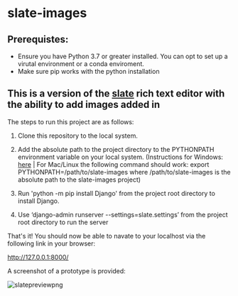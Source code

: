 # slate-images

## Prerequistes:

*  Ensure you have Python 3.7 or greater installed. You can opt to set up a virutal environment or a conda enviroment.
*  Make sure pip works with the python installation 

## This is a version of the [slate](https://github.com/ianstormtaylor/slate) rich text editor with the ability to add images added in

The steps to run this project are as follows:

1. Clone this repository to the local system.

2. Add the absolute path to the project directory to the PYTHONPATH environment variable on your local system. 
(Instructions for Windows: [here](https://stackoverflow.com/questions/3701646/how-to-add-to-the-pythonpath-in-windows-so-it-finds-my-modules-packages) | For Mac/Linux the following command should work: export PYTHONPATH=/path/to/slate-images where /path/to/slate-images is the absolute path to the slate-images project)

4. Run 'python -m pip install Django' from the project root directory to install Django.
  
5. Use ‘django-admin runserver --settings=slate.settings’ from the project root directory to run the server
  

That&#39;s it! You should now be able to navate to your localhost via the following link in your browser:

http://127.0.0.1:8000/

A screenshot of a prototype is provided:

![slatepreviewpng](https://i.ibb.co/PC6d36T/slate-preview.png)
